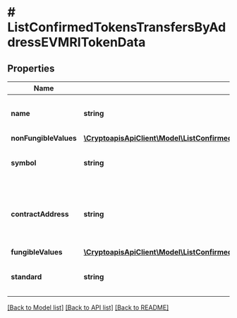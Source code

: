 # # ListConfirmedTokensTransfersByAddressEVMRITokenData

## Properties

Name | Type | Description | Notes
------------ | ------------- | ------------- | -------------
**name** | **string** | String representation of the token name |
**nonFungibleValues** | [**\CryptoapisApiClient\Model\ListConfirmedTokensTransfersByAddressEVMRITokenDataNonFungibleValues**](ListConfirmedTokensTransfersByAddressEVMRITokenDataNonFungibleValues.md) |  | [optional]
**symbol** | **string** | String representation of the token symbol |
**contractAddress** | **string** | String representation of contract address of the token that was transfered |
**fungibleValues** | [**\CryptoapisApiClient\Model\ListConfirmedTokensTransfersByAddressEVMRITokenDataFungibleValues**](ListConfirmedTokensTransfersByAddressEVMRITokenDataFungibleValues.md) |  |
**standard** | **string** | String representation of the token type |

[[Back to Model list]](../../README.md#models) [[Back to API list]](../../README.md#endpoints) [[Back to README]](../../README.md)
